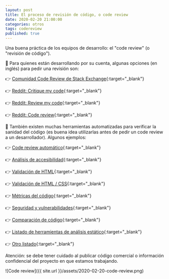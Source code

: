 ```yaml
---
layout: post
title: El proceso de revisión de código, o code review
date: 2020-02-20 21:00:00
categories: otros
tags: codereview
published: true
---
```



Una buena práctica de los equipos de desarrollo: el "code review" (o "revisión de código").

📍 Para quienes están desarrollando por su cuenta, algunas opciones (en inglés) para pedir una revisión son: 

👉 [Comunidad Code Review de Stack Exchange](https://codereview.stackexchange.com/){:target="_blank"}

👉 [Reddit: Critique my code](www.reddit.com/r/CritiqueMyCode/){:target="_blank"}

👉 [Reddit: Review my code](www.reddit.com/r/reviewmycode/){:target="_blank"}

👉 [Reddit: Code review](www.reddit.com/r/codereview){:target="_blank"}


🔎 También existen muchas herramientas automatizadas para verificar la sanidad del código (es buena idea utilizarlas antes de pedir un code review a un desarrollador). Algunos ejemplos:

👉 [Code review automático](https://www.codegrip.tech/){:target="_blank"}

👉 [Análisis de accesibilidad](https://wave.webaim.org/){:target="_blank"}

👉 [Validación de HTML](http://validator.w3.org/){:target="_blank"}

👉 [Validación de HTML / CSS](http://jigsaw.w3.org/css-validator/){:target="_blank"}

👉 [Métricas del código](http://www.campwoodsw.com/sourcemonitor.html){:target="_blank"}

👉 [Seguridad y vulnerabilidades](https://github.com/nccgroup/VCG){:target="_blank"}

👉 [Comparación de código](www.devart.com/codecompare/download.html){:target="_blank"}

👉 [Listado de herramientas de análisis estático](https://github.com/analysis-tools-dev/static-analysis){:target="_blank"}

👉 [Otro listado](https://es.wikipedia.org/wiki/Anexo:Herramientas_para_el_an%C3%A1lisis_est%C3%A1tico_de_software){:target="_blank"}

Atención: se debe tener cuidado al publicar código comercial o información confidencial del proyecto en que estamos trabajando.

![Code review]({{ site.url }}/assets/2020-02-20-code-review.png)
